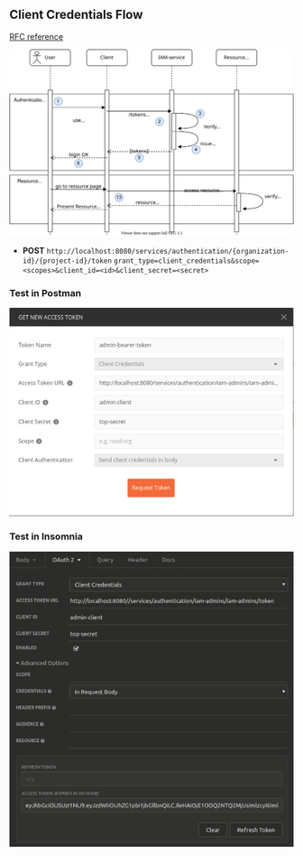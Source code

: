 ## Client Credentials Flow
[RFC reference](https://tools.ietf.org/html/rfc6749#section-1.3.4)

![flow](134_client-credentials-flow.svg)

* __POST__ ``http://localhost:8080/services/authentication/{organization-id}/{project-id}/token``
  ``grant_type=client_credentials&scope=<scopes>&client_id=<id>&client_secret=<secret>``

### Test in Postman
![postman](134_flow-postman.png)

### Test in Insomnia
![insomnia](134_flow-insomnia.png)
